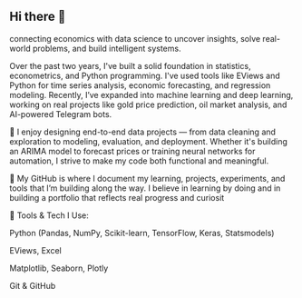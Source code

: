 ## Hi there 👋

 connecting economics with data science to uncover insights, solve real-world problems, and build intelligent systems.

Over the past two years, I've built a solid foundation in statistics, econometrics, and Python programming. I've used tools like EViews and Python for time series analysis, economic forecasting, and regression modeling. Recently, I’ve expanded into machine learning and deep learning, working on real projects like gold price prediction, oil market analysis, and AI-powered Telegram bots.

🔧 I enjoy designing end-to-end data projects — from data cleaning and exploration to modeling, evaluation, and deployment. Whether it's building an ARIMA model to forecast prices or training neural networks for automation, I strive to make my code both functional and meaningful.

📌 My GitHub is where I document my learning, projects, experiments, and tools that I’m building along the way. I believe in learning by doing and in building a portfolio that reflects real progress and curiosit

🧰 Tools & Tech I Use:

Python (Pandas, NumPy, Scikit-learn, TensorFlow, Keras, Statsmodels)

EViews, Excel

Matplotlib, Seaborn, Plotly

Git & GitHub


<!--
**ArshiaAsk/ArshiaAsk** is a ✨ _special_ ✨ repository because its `README.md` (this file) appears on your GitHub profile.

Here are some ideas to get you started:

- 🔭 I’m currently working on ...
- 🌱 I’m currently learning ...
- 👯 I’m looking to collaborate on ...
- 🤔 I’m looking for help with ...
- 💬 Ask me about ...
- 📫 How to reach me: ...
- 😄 Pronouns: ...
- ⚡ Fun fact: ...
-->
